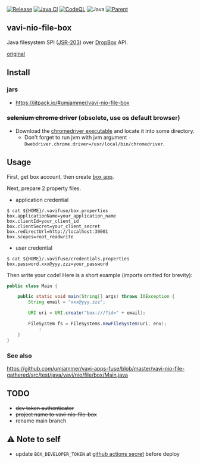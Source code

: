 [![Release](https://jitpack.io/v/umjammer/vavi-nio-file-box.svg)](https://jitpack.io/#umjammer/vavi-nio-file-box)
[![Java CI](https://github.com/umjammer/vavi-nio-file-box/actions/workflows/maven.yml/badge.svg)](https://github.com/umjammer/vavi-nio-file-box/actions)
[![CodeQL](https://github.com/umjammer/vavi-nio-file-box/actions/workflows/codeql-analysis.yml/badge.svg)](https://github.com/umjammer/vavi-nio-file-box/actions/workflows/codeql-analysis.yml)
![Java](https://img.shields.io/badge/Java-17-b07219)
[![Parent](https://img.shields.io/badge/Parent-vavi--apps--fuse-pink)](https://github.com/umjammer/vavi-apps-fuse)

## vavi-nio-file-box

Java filesystem SPI ([JSR-203](https://jcp.org/en/jsr/detail?id=203)) over [DropBox](https://dropbox.com) API.

[original](https://github.com/fge/java7-fs-box)

## Install

### jars

 * https://jitpack.io/#umjammer/vavi-nio-file-box

### ~~selenium chrome driver~~ (obsolete, use os default browser)

 * Download the [chromedriver executable](https://chromedriver.chromium.org/downloads) and locate it into some directory.
   * Don't forget to run jvm with jvm argument `-Dwebdriver.chrome.driver=/usr/local/bin/chromedriver`.

## Usage

First, get box account, then create [box app](https://app.box.com/developers/console).

Next, prepare 2 property files.

 * application credential

```shell
$ cat ${HOME}/.vavifuse/box.properties
box.applicationName=your_application_name
box.clientId=your_client_id
box.clientSecret=your_client_secret
box.redirectUrl=http://localhost:30001
box.scopes=root_readwrite
```

 * user credential

```shell
$ cat ${HOME}/.vavifuse/credentials.properties
box.password.xxx@yyy.zzz=your_password
```

Then write your code! Here is a short example (imports omitted for brevity):

```java
public class Main {

    public static void main(String[] args) throws IOException {
        String email = "xxx@yyy.zzz";

        URI uri = URI.create("box:///?id=" + email);

        FileSystem fs = FileSystems.newFileSystem(uri, env);
            :
    }
}
```

### See also

https://github.com/umjammer/vavi-apps-fuse/blob/master/vavi-nio-file-gathered/src/test/java/vavi/nio/file/box/Main.java

## TODO

  * ~~dev token authenticator~~
  * ~~project name to vavi-nio-file-box~~
  * rename main branch

## ⚠ Note to self

 * update `BOX_DEVELOPER_TOKEN` at [github actions secret](https://github.com/umjammer/java7-fs-box/settings/secrets/actions) before deploy